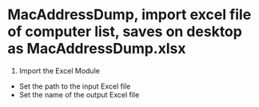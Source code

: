 # MacAddressDump, import excel file of computer list, saves on desktop as MacAddressDump.xlsx
1) Import the Excel Module
- Set the path to the input Excel file
- Set the name of the output Excel file
